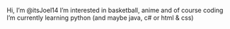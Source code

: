  Hi, I’m @itsJoel14
 I’m interested in basketball, anime and of course coding
 I’m currently learning python (and maybe java, c# or html & css)
